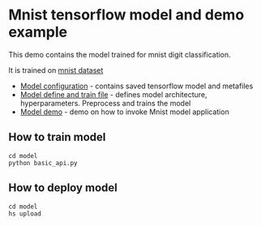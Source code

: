 # Mnist tensorflow model and demo example

This demo contains the model trained for mnist digit classification.

It is trained on [mnist dataset](http://yann.lecun.com/exdb/mnist/)

- [Model configuration](model/) - contains saved tensorflow model and metafiles
- [Model define and train file](basic-api.py) - defines model architecture, hyperparameters. Preprocess and trains the model
- [Model demo](demo/Mnist_demo.ipynb) - demo on how to invoke Mnist model application


## How to train model

```commandline
cd model
python basic_api.py
```

## How to deploy model

```commandline
cd model
hs upload
```
